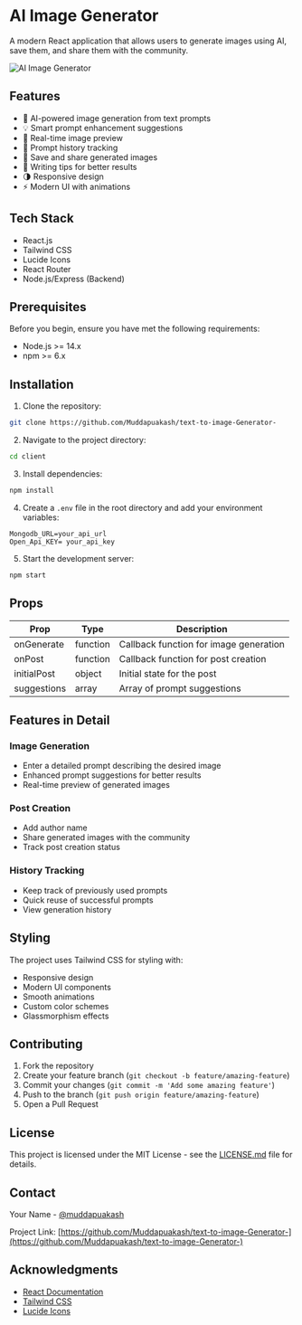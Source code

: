 # AI Image Generator

A modern React application that allows users to generate images using AI, save them, and share them with the community.

![AI Image Generator]()

## Features

- 🎨 AI-powered image generation from text prompts
- 💡 Smart prompt enhancement suggestions
- 🔄 Real-time image preview
- 📝 Prompt history tracking
- 💾 Save and share generated images
- 🎯 Writing tips for better results
- 🌗 Responsive design
- ⚡ Modern UI with animations

## Tech Stack

- React.js
- Tailwind CSS
- Lucide Icons
- React Router
- Node.js/Express (Backend)

## Prerequisites

Before you begin, ensure you have met the following requirements:
- Node.js >= 14.x
- npm >= 6.x

## Installation

1. Clone the repository:
```bash
git clone https://github.com/Muddapuakash/text-to-image-Generator-
```

2. Navigate to the project directory:
```bash
cd client
```

3. Install dependencies:
```bash
npm install
```

4. Create a `.env` file in the root directory and add your environment variables:
```env
Mongodb_URL=your_api_url
Open_Api_KEY= your_api_key
```

5. Start the development server:
```bash
npm start
```




## Props

| Prop | Type | Description |
|------|------|-------------|
| onGenerate | function | Callback function for image generation |
| onPost | function | Callback function for post creation |
| initialPost | object | Initial state for the post |
| suggestions | array | Array of prompt suggestions |

## Features in Detail

### Image Generation
- Enter a detailed prompt describing the desired image
- Enhanced prompt suggestions for better results
- Real-time preview of generated images

### Post Creation
- Add author name
- Share generated images with the community
- Track post creation status

### History Tracking
- Keep track of previously used prompts
- Quick reuse of successful prompts
- View generation history


## Styling

The project uses Tailwind CSS for styling with:
- Responsive design
- Modern UI components
- Smooth animations
- Custom color schemes
- Glassmorphism effects

## Contributing

1. Fork the repository
2. Create your feature branch (`git checkout -b feature/amazing-feature`)
3. Commit your changes (`git commit -m 'Add some amazing feature'`)
4. Push to the branch (`git push origin feature/amazing-feature`)
5. Open a Pull Request

## License

This project is licensed under the MIT License - see the [LICENSE.md](LICENSE.md) file for details.

## Contact

Your Name - [@muddapuakash](https://www.linkedin.com/in/muddapuakash/)

Project Link: [https://github.com/Muddapuakash/text-to-image-Generator-](https://github.com/Muddapuakash/text-to-image-Generator-)

## Acknowledgments

- [React Documentation](https://reactjs.org/)
- [Tailwind CSS](https://tailwindcss.com/)
- [Lucide Icons](https://lucide.dev/)
